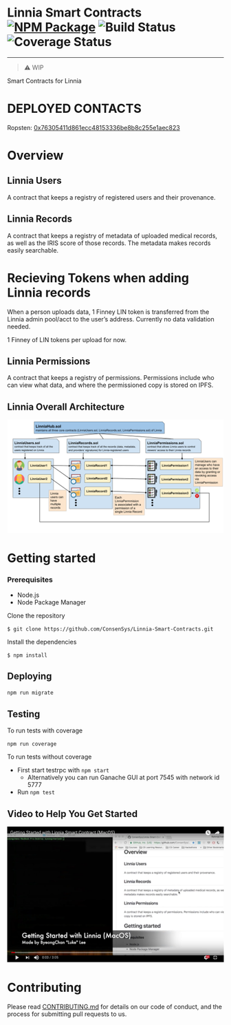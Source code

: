 # Linnia Smart Contracts [![NPM Package](https://img.shields.io/npm/v/@linniaprotocol/linnia-smart-contracts.svg?style=flat-square)](https://www.npmjs.com/package/@linniaprotocol/linnia-smart-contracts) ![Build Status](https://circleci.com/gh/ConsenSys/Linnia-Smart-Contracts.png?circle-token=:circle-token&style=shield) ![Coverage Status](https://codecov.io/gh/ConsenSys/Linnia-Smart-Contracts/branch/master/graph/badge.svg)
---
> :warning: WIP

Smart Contracts for Linnia

# DEPLOYED CONTACTS

Ropsten: [0x76305411d861ecc48153336be8b8c255e1aec823](https://ropsten.etherscan.io/address/0x76305411d861ecc48153336be8b8c255e1aec823)

# Overview
## Linnia Users
A contract that keeps a registry of registered users and their provenance.

## Linnia Records
A contract that keeps a registry of metadata of uploaded medical records, as well as the IRIS score of those records. The metadata makes records easily searchable.

# Recieving Tokens when adding Linnia records

When a person uploads data, 1 Finney LIN token is transferred from the Linnia admin pool/acct to the user’s address.
Currently no data validation needed.

1 Finney of LIN tokens per upload for now.

## Linnia Permissions
A contract that keeps a registry of permissions. Permissions include who can view what data, and where the permissioned copy is stored on IPFS.

## Linnia Overall Architecture 
![Linnia architecture](images/linnia_architecture_chart.png)

# Getting started

### Prerequisites
* Node.js
* Node Package Manager

Clone the repository
```
$ git clone https://github.com/ConsenSys/Linnia-Smart-Contracts.git
```

Install the dependencies
```
$ npm install
```

## Deploying
```
npm run migrate
```

## Testing
To run tests with coverage
```
npm run coverage
```

To run tests without coverage
- First start testrpc with `npm start`
  - Alternatively you can run Ganache GUI at port 7545 with network id 5777
- Run `npm test`

## Video to Help You Get Started

[![Video to Get You Started with Linnia Smart Contract](images/getting-started-with-linnia.png)](https://www.youtube.com/watch?v=9RzCvB_Gvvo&t)

# Contributing

Please read [CONTRIBUTING.md](https://github.com/ConsenSys/linnia-resources/blob/master/CONTRIBUTING.md) for details on our code of conduct, and the process for submitting pull requests to us.
